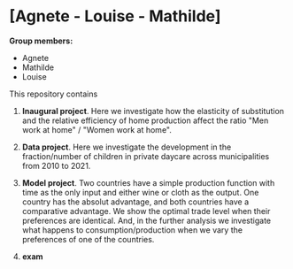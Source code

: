 # \[Agnete - Louise - Mathilde\]

**Group members:**
- Agnete 
- Mathilde
- Louise

This repository contains  
1. **Inaugural project**. Here we investigate how the elasticity of substitution and the relative efficiency of home production affect the ratio "Men work at home" / "Women work at home".

2. **Data project**. Here we investigate the development in the fraction/number of children in private daycare across municipalities from 2010 to 2021. 

3. **Model project**. Two countries have a simple production function with time as the only input and either wine or cloth as the output. One country has the absolut advantage, and both countries have a comparative advantage. We show the optimal trade level when their preferences are identical. And, in the further analysis we investigate what happens to consumption/production when we vary the preferences of one of the countries. 

4. **exam** 
